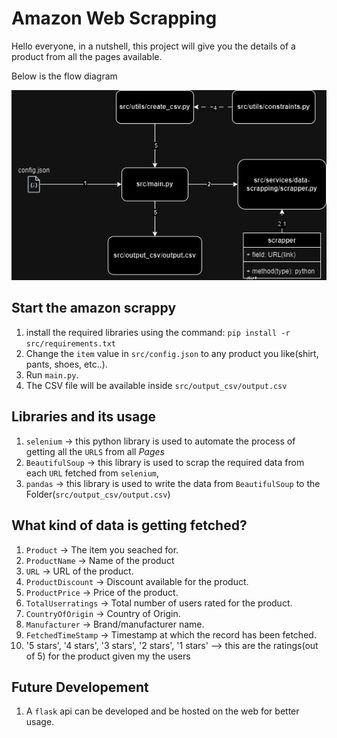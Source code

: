 <h1>Amazon Web Scrapping </h1>

Hello everyone, in a nutshell, this project will give you the details of a product from all the pages available.

Below is the flow diagram

<img src="/flow_diagram.png" alt="Employee data" title="Employee Data title">

<h2> Start the amazon scrappy </h2>

1. install the required libraries using the command: ```pip install -r src/requirements.txt```
2. Change the ```item``` value in ```src/config.json``` to any product you like(shirt, pants, shoes, etc..).
3. Run ```main.py```.
4. The CSV file will be available inside ```src/output_csv/output.csv```

<h2>Libraries and its usage</h2>

1. ```selenium``` -> this python library is used to automate the process of getting all the ```URLS``` from all *Pages*
2. ```BeautifulSoup``` -> this library is used to scrap the required data from each ```URL``` fetched from ```selenium```,
3. ```pandas``` -> this library is used to write the data from ```BeautifulSoup``` to the Folder(```src/output_csv/output.csv```)

<h2>What kind of data is getting fetched?</h2>

1. ```Product``` -> The item you seached for.
2. ```ProductName``` -> Name of the product
3. ```URL``` -> URL of the product.
4. ```ProductDiscount``` -> Discount available for the product.
5. ```ProductPrice``` -> Price of the product.
6. ```TotalUserratings``` -> Total number of users rated for the product.
7. ```CountryOfOrigin``` -> Country of Origin.
8. ```Manufacturer``` -> Brand/manufacturer name.
9. ```FetchedTimeStamp``` -> Timestamp at which the record has been fetched.
10. '5 stars', '4 stars', '3 stars', '2 stars', '1 stars' --> this are the ratings(out of 5) for the product given my the users

<h2>Future Developement</h2>

1. A ```flask``` api can be developed and be hosted on the web for better usage.
